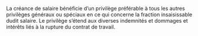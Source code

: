 La créance de salaire bénéficie d’un privilège préférable à tous les autres privilèges généraux ou spéciaux en ce qui concerne la fraction insaisissable dudit salaire.
Le privilège s’étend aux diverses indemnités et dommages et intérêts liés à la rupture du contrat de travail.